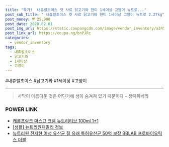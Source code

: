 ```yaml
--- 
title: "특가!  내츄럴초이스 캣 사료 닭고기와 현미 1세이상 고양이 뉴트로..." 
post_sub_title: " 내츄럴초이스 캣 사료 닭고기와 현미 1세이상 고양이 뉴트로 2.27kg" 
post_money: ₩ 25,900 
post_date: 2020.02.01 
post_img_url: https://static.coupangcdn.com/image/vendor_inventory/a345/b5bdfcfa532c5ddb68b4818b8cbce2480e23adb0ccc4d9873d49edebe843.jpg 
post_link_url: https://coupa.ng/bnPJRc 
categories: 
  - vendor_inventory 
tags: 
  - 내츄럴초이스 
  - 닭고기와 
  - 1세이상 
  - 고양이 
--- 
```

  #내츄럴초이스 #닭고기와 #1세이상 #고양이 
<hr> 

> 사막이 아름다운 것은 어딘가에 샘이 숨겨져 있기 때문이다 – 생떽쥐베리 


### POWER LINK

* <a href="https://blog.naver.com/sakai111/221784683524" target="_blank">캐롤프랑크 마스끄 크렘 뉴트리티브 100ml 1+1</a>
* <a href="https://blog.naver.com/santokki14/221774332795" target="_blank"> [생활] 뉴트리원패밀리 정보 </a>
* <a href="https://blog.naver.com/fasyy4321/221792569381" target="_blank">뉴트리원 전지현 여성 유산균 질 유래 특허유산균 50억 보장 BBLAB 프로바이오틱스 더블</a>
